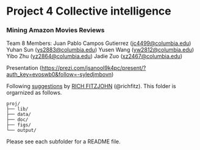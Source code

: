 # Project 4 Collective intelligence
### Mining Amazon Movies Reviews

Team 8 Members: 
Juan Pablo Campos Gutierrez (jc4499@columbia.edu)
Yuhan Sun (ys2883@columbia.edu)
Yusen Wang (yw2812@columbia.edu)
Yibo Zhu (yz2864@columbia.edu)
Jadie Zuo (xz2467@columbia.edu)
 
Presentation (https://prezi.com/jsanool9k4pc/present/?auth_key=evoswb0&follow=-syledjmbovn)


Following [suggestions](http://nicercode.github.io/blog/2013-04-05-projects/) by [RICH FITZJOHN](http://nicercode.github.io/about/#Team) (@richfitz). This folder is orgarnized as follows.

```
proj/
├── lib/
├── data/
├── doc/
├── figs/
└── output/
```

Please see each subfolder for a README file.

